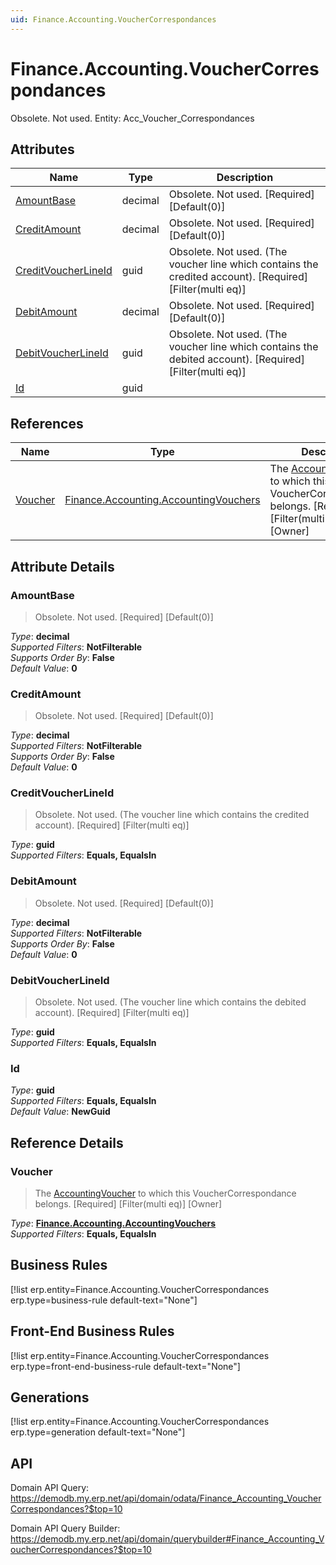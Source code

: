 ```yaml
---
uid: Finance.Accounting.VoucherCorrespondances
---
```

# Finance.Accounting.VoucherCorrespondances

Obsolete. Not used. Entity: Acc_Voucher_Correspondances

## Attributes

| Name | Type | Description |
| ---- | ---- | --- |
| [AmountBase](Finance.Accounting.VoucherCorrespondances.md#amountbase) | decimal | Obsolete. Not used. [Required] [Default(0)] 
| [CreditAmount](Finance.Accounting.VoucherCorrespondances.md#creditamount) | decimal | Obsolete. Not used. [Required] [Default(0)] 
| [CreditVoucherLineId](Finance.Accounting.VoucherCorrespondances.md#creditvoucherlineid) | guid | Obsolete. Not used. (The voucher line which contains the credited account). [Required] [Filter(multi eq)] 
| [DebitAmount](Finance.Accounting.VoucherCorrespondances.md#debitamount) | decimal | Obsolete. Not used. [Required] [Default(0)] 
| [DebitVoucherLineId](Finance.Accounting.VoucherCorrespondances.md#debitvoucherlineid) | guid | Obsolete. Not used. (The voucher line which contains the debited account). [Required] [Filter(multi eq)] 
| [Id](Finance.Accounting.VoucherCorrespondances.md#id) | guid |  

## References

| Name | Type | Description |
| ---- | ---- | --- |
| [Voucher](Finance.Accounting.VoucherCorrespondances.md#voucher) | [Finance.Accounting.AccountingVouchers](Finance.Accounting.AccountingVouchers.md) | The [AccountingVoucher](Finance.Accounting.AccountingVouchers.md) to which this VoucherCorrespondance belongs. [Required] [Filter(multi eq)] [Owner] |


## Attribute Details

### AmountBase

> Obsolete. Not used. [Required] [Default(0)]

_Type_: **decimal**  
_Supported Filters_: **NotFilterable**  
_Supports Order By_: **False**  
_Default Value_: **0**  

### CreditAmount

> Obsolete. Not used. [Required] [Default(0)]

_Type_: **decimal**  
_Supported Filters_: **NotFilterable**  
_Supports Order By_: **False**  
_Default Value_: **0**  

### CreditVoucherLineId

> Obsolete. Not used. (The voucher line which contains the credited account). [Required] [Filter(multi eq)]

_Type_: **guid**  
_Supported Filters_: **Equals, EqualsIn**  

### DebitAmount

> Obsolete. Not used. [Required] [Default(0)]

_Type_: **decimal**  
_Supported Filters_: **NotFilterable**  
_Supports Order By_: **False**  
_Default Value_: **0**  

### DebitVoucherLineId

> Obsolete. Not used. (The voucher line which contains the debited account). [Required] [Filter(multi eq)]

_Type_: **guid**  
_Supported Filters_: **Equals, EqualsIn**  

### Id

_Type_: **guid**  
_Supported Filters_: **Equals, EqualsIn**  
_Default Value_: **NewGuid**  


## Reference Details

### Voucher

> The [AccountingVoucher](Finance.Accounting.AccountingVouchers.md) to which this VoucherCorrespondance belongs. [Required] [Filter(multi eq)] [Owner]

_Type_: **[Finance.Accounting.AccountingVouchers](Finance.Accounting.AccountingVouchers.md)**  
_Supported Filters_: **Equals, EqualsIn**  



## Business Rules

[!list erp.entity=Finance.Accounting.VoucherCorrespondances erp.type=business-rule default-text="None"]

## Front-End Business Rules

[!list erp.entity=Finance.Accounting.VoucherCorrespondances erp.type=front-end-business-rule default-text="None"]

## Generations

[!list erp.entity=Finance.Accounting.VoucherCorrespondances erp.type=generation default-text="None"]

## API

Domain API Query:
<https://demodb.my.erp.net/api/domain/odata/Finance_Accounting_VoucherCorrespondances?$top=10>

Domain API Query Builder:
<https://demodb.my.erp.net/api/domain/querybuilder#Finance_Accounting_VoucherCorrespondances?$top=10>


